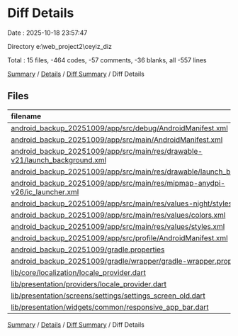 # Diff Details

Date : 2025-10-18 23:57:47

Directory e:\\web_project2\\ceyiz_diz

Total : 15 files,  -464 codes, -57 comments, -36 blanks, all -557 lines

[Summary](results.md) / [Details](details.md) / [Diff Summary](diff.md) / Diff Details

## Files
| filename | language | code | comment | blank | total |
| :--- | :--- | ---: | ---: | ---: | ---: |
| [android\_backup\_20251009/app/src/debug/AndroidManifest.xml](/android_backup_20251009/app/src/debug/AndroidManifest.xml) | XML | -3 | -4 | -1 | -8 |
| [android\_backup\_20251009/app/src/main/AndroidManifest.xml](/android_backup_20251009/app/src/main/AndroidManifest.xml) | XML | -34 | -11 | -1 | -46 |
| [android\_backup\_20251009/app/src/main/res/drawable-v21/launch\_background.xml](/android_backup_20251009/app/src/main/res/drawable-v21/launch_background.xml) | XML | -4 | -7 | -2 | -13 |
| [android\_backup\_20251009/app/src/main/res/drawable/launch\_background.xml](/android_backup_20251009/app/src/main/res/drawable/launch_background.xml) | XML | -4 | -7 | -2 | -13 |
| [android\_backup\_20251009/app/src/main/res/mipmap-anydpi-v26/ic\_launcher.xml](/android_backup_20251009/app/src/main/res/mipmap-anydpi-v26/ic_launcher.xml) | XML | -5 | 0 | -1 | -6 |
| [android\_backup\_20251009/app/src/main/res/values-night/styles.xml](/android_backup_20251009/app/src/main/res/values-night/styles.xml) | XML | -9 | -9 | -1 | -19 |
| [android\_backup\_20251009/app/src/main/res/values/colors.xml](/android_backup_20251009/app/src/main/res/values/colors.xml) | XML | -4 | 0 | 0 | -4 |
| [android\_backup\_20251009/app/src/main/res/values/styles.xml](/android_backup_20251009/app/src/main/res/values/styles.xml) | XML | -9 | -9 | -1 | -19 |
| [android\_backup\_20251009/app/src/profile/AndroidManifest.xml](/android_backup_20251009/app/src/profile/AndroidManifest.xml) | XML | -3 | -4 | -1 | -8 |
| [android\_backup\_20251009/gradle.properties](/android_backup_20251009/gradle.properties) | Properties | -3 | 0 | -1 | -4 |
| [android\_backup\_20251009/gradle/wrapper/gradle-wrapper.properties](/android_backup_20251009/gradle/wrapper/gradle-wrapper.properties) | Properties | -5 | 0 | -1 | -6 |
| [lib/core/localization/locale\_provider.dart](/lib/core/localization/locale_provider.dart) | Dart | 0 | 0 | -1 | -1 |
| [lib/presentation/providers/locale\_provider.dart](/lib/presentation/providers/locale_provider.dart) | Dart | 0 | 0 | -1 | -1 |
| [lib/presentation/screens/settings/settings\_screen\_old.dart](/lib/presentation/screens/settings/settings_screen_old.dart) | Dart | -381 | -6 | -21 | -408 |
| [lib/presentation/widgets/common/responsive\_app\_bar.dart](/lib/presentation/widgets/common/responsive_app_bar.dart) | Dart | 0 | 0 | -1 | -1 |

[Summary](results.md) / [Details](details.md) / [Diff Summary](diff.md) / Diff Details